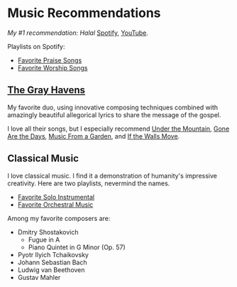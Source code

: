 # Music Recommendations

*My #1 recommendation: _Halal_* [Spotify](https://open.spotify.com/artist/6oVuWnpBtz0688lIg8JPHE?si=UJpA7BSHT-W5HnXQ9dOulg), [YouTube](https://www.youtube.com/channel/UChWXvu1o-sFGVCtOUQp9l4A).

Playlists on Spotify:

* [Favorite Praise Songs](https://open.spotify.com/playlist/34Re4XKTg8YuPWD8cnKwjw?si=1c0Kkor1RAqhoXTUWAmiIw)
* [Favorite Worship Songs](https://open.spotify.com/playlist/4r69zwhBBXZWtBa28sL48s?si=8kLxaNbjQlm7ThXtNYziOg)

## [The Gray Havens](https://www.thegrayhavensmusic.com/)

[](image:../images/grayhavens.jfif)

My favorite duo, using innovative composing techniques combined with amazingly beautiful allegorical lyrics to share the message of the gospel.

I love all their songs, but I especially recommend [Under the Mountain](https://www.youtube.com/watch?v=nJk9ApuaKfQ), [Gone Are the Days](https://www.youtube.com/watch?v=AHNyj6CbPS4), [Music From a Garden](https://www.youtube.com/watch?v=tEccg81S2mQ), and [If the Walls Move](https://www.youtube.com/watch?v=Q1wPqnHaOck).

## Classical Music

I love classical music. I find it a demonstration of humanity's impressive creativity. Here are two playlists, nevermind the names.

* [Favorite Solo Instrumental](https://open.spotify.com/playlist/44faHqwi0V7N84KVVtRUgY?si=jUIyXEinTmuAXkKfEv0piw)
* [Favorite Orchestral Music](https://open.spotify.com/playlist/06OvMrepW530vz433t6096?si=2MaQyjaJT2SATyN4ykW4Mg)

Among my favorite composers are:

- Dmitry Shostakovich
	- Fugue in A 
	- Piano Quintet in G Minor (Op. 57)
- Pyotr Ilyich Tchaikovsky
- Johann Sebastian Bach
- Ludwig van Beethoven
- Gustav Mahler

